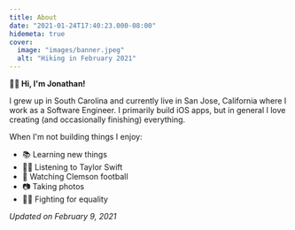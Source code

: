 ```yaml
---
title: About
date: "2021-01-24T17:40:23.000-08:00"
hidemeta: true
cover:
  image: "images/banner.jpeg"
  alt: "Hiking in February 2021"
---
```


**👋🏻 Hi, I'm Jonathan!**

I grew up in South Carolina and currently live in San Jose, California where I work as a Software Engineer. I primarily build iOS apps, but in general I love creating (and occasionally finishing) everything.

When I'm not building things I enjoy:

* 📚 Learning new things
* 👱‍♀️ Listening to Taylor Swift
* 🏈 Watching Clemson football
* 📷 Taking photos
* 🏳️‍🌈 Fighting for equality

*Updated on February 9, 2021*